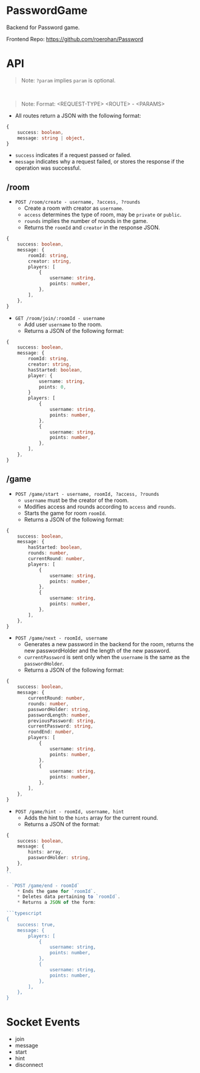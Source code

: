 # PasswordGame

Backend for Password game.

Frontend Repo: https://github.com/roerohan/Password

# API

> Note: `?param` implies `param` is optional.
<br/>

> Note: Format: \<REQUEST-TYPE\> \<ROUTE\> - \<PARAMS\>

- All routes return a JSON with the following format:

```typescript
{
    success: boolean,
    message: string | object,
}
```

- `success` indicates if a request passed or failed.
- `message` indicates why a request failed, or stores the response if the operation was successful.

## /room

- `POST /room/create - username, ?access, ?rounds`
    * Create a room with creator as `username`.
    * `access` determines the type of room, may be `private` or `public`.
    * `rounds` implies the number of rounds in the game.
    * Returns the `roomId` and `creator` in the response JSON.
```typescript
{
    success: boolean,
    message: {
        roomId: string,
        creator: string,
        players: [
            {
                username: string,
                points: number,
            },
        ],
    },
}
```

- `GET /room/join/:roomId - username`
    * Add user `username` to the room.
    * Returns a JSON of the following format:
```typescript
{
    success: boolean,
    message: {
        roomId: string,
        creator: string,
        hasStarted: boolean,
        player: {
            username: string,
            points: 0,
        }
        players: [
            {
                username: string,
                points: number,
            },
            {
                username: string,
                points: number,
            },
        ],
    },
}
```

## /game

- `POST /game/start - username, roomId, ?access, ?rounds`
    * `username` must be the creator of the room.
    * Modifies access and rounds according to `access` and `rounds`.
    * Starts the game for room `roomId`.
    * Returns a JSON of the following format:
```typescript
{
    success: boolean,
    message: {
        hasStarted: boolean,
        rounds: number,
        currentRound: number,
        players: [
            {
                username: string,
                points: number,
            },
            {
                username: string,
                points: number,
            },
        ],
    },
}
```

- `POST /game/next - roomId, username`
    * Generates a new password in the backend for the room, returns the new passwordHolder and the length of the new password.
    * `currentPassword` is sent only when the `username` is the same as the `passwordHolder`.
    * Returns a JSON of the following format:
```typescript
{
    success: boolean,
    message: {
        currentRound: number,
        rounds: number,
        passwordHolder: string,
        passwordLength: number,
        previousPassword: string,
        currentPassword: string,
        roundEnd: number,
        players: [
            {
                username: string,
                points: number,
            },
            {
                username: string,
                points: number,
            },
        ],
    },
}
```

- `POST /game/hint - roomId, username, hint`
    * Adds the hint to the `hints` array for the current round.
    * Returns a JSON of the format:
```typescript
{
    success: boolean,
    message: {
        hints: array,
        passwordHolder: string,
    },
}
``

- `POST /game/end - roomId`
    * Ends the game for `roomId`.
    * Deletes data pertaining to `roomId`.
    * Returns a JSON of the form:

```typescript
{
    success: true,
    message: {
        players: [
            {
                username: string,
                points: number,
            },
            {
                username: string,
                points: number,
            },
        ],
    },
}
```

# Socket Events

- join
- message
- start
- hint
- disconnect
